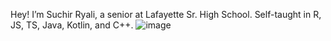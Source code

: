 Hey! I’m Suchir Ryali, a senior at Lafayette Sr. High School. Self-taught in R, JS, TS, Java, Kotlin, and C++.
![image](./dino.gif)
